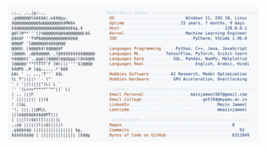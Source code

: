 <picture>
  <source srcset="https://raw.githubusercontent.com/mmazinjameel/mmazinjameel/main/dark_mode.svg?v=1749874453" media="(prefers-color-scheme: dark)">
  <img src="https://raw.githubusercontent.com/mmazinjameel/mmazinjameel/main/light_mode.svg?v=1749874453">
</picture>
